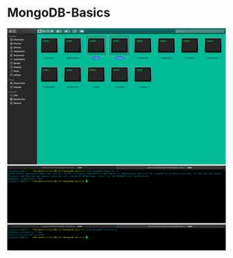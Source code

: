 # MongoDB-Basics

![](images/mongo_mongod_exec_files.png)
![](images/database_created_and_connected.png)
![](images/interns_collecton_created.png)